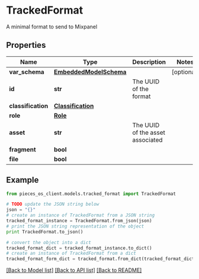 # TrackedFormat

A minimal format to send to Mixpanel

## Properties

Name | Type | Description | Notes
------------ | ------------- | ------------- | -------------
**var_schema** | [**EmbeddedModelSchema**](EmbeddedModelSchema.md) |  | [optional] 
**id** | **str** | The UUID of the format | 
**classification** | [**Classification**](Classification.md) |  | 
**role** | [**Role**](Role.md) |  | 
**asset** | **str** | The UUID of the asset associated | 
**fragment** | **bool** |  | 
**file** | **bool** |  | 

## Example

```python
from pieces_os_client.models.tracked_format import TrackedFormat

# TODO update the JSON string below
json = "{}"
# create an instance of TrackedFormat from a JSON string
tracked_format_instance = TrackedFormat.from_json(json)
# print the JSON string representation of the object
print TrackedFormat.to_json()

# convert the object into a dict
tracked_format_dict = tracked_format_instance.to_dict()
# create an instance of TrackedFormat from a dict
tracked_format_form_dict = tracked_format.from_dict(tracked_format_dict)
```
[[Back to Model list]](../README.md#documentation-for-models) [[Back to API list]](../README.md#documentation-for-api-endpoints) [[Back to README]](../README.md)


